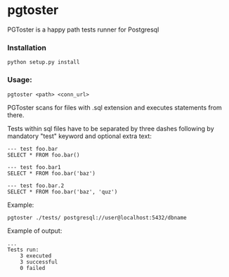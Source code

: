 pgtoster
========

PGToster is a happy path tests runner for Postgresql

### Installation

    python setup.py install

### Usage:

    pgtoster <path> <conn_url>

PGToster scans <path> for files with .sql extension and executes statements from there.

Tests within sql files have to be separated by three dashes following by mandatory "test" keyword and optional extra text:

    --- test foo.bar
    SELECT * FROM foo.bar()

    --- test foo.bar1
    SELECT * FROM foo.bar('baz')

    --- test foo.bar.2
    SELECT * FROM foo.bar('baz', 'quz')

Example:

    pgtoster ./tests/ postgresql://user@localhost:5432/dbname

Example of output:

    ...
    Tests run:
        3 executed
        3 successful
        0 failed
